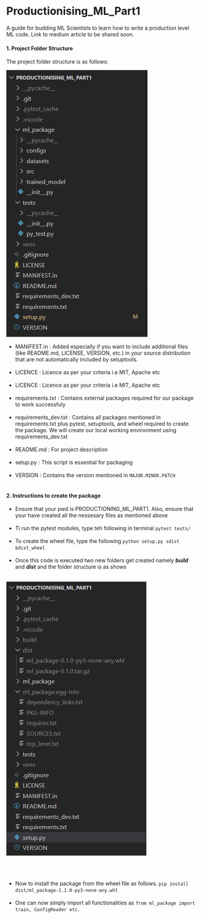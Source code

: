 # Productionising_ML_Part1
A guide for budding ML Scientists to learn how to write a production level ML code. Link to medium article to be shared soon.
#### 1. Project Folder Structure

The project folder structure is as follows:

![Project Structure](images/Image1.png)


* MANIFEST.in : Added especially if you want to include additional files (like README.md, LICENSE, VERSION, etc.) in your source distribution that are not automatically included by setuptools.
<br/><br/>
* LICENCE : Licence as per your criteria i.e MIT, Apache etc
<br><br>
* LICENCE : Licence as per your criteria i.e MIT, Apache etc
<br/><br/>
* requirements.txt : Contains external packages required for our package to work successfuly
<br/><br/>
* requirements_dev.txt : Contains all packages mentioned in requirements.txt plus pytest, setuptools, and wheel required to create the package. We will create our local working environment using requirements_dev.txt
<br/><br/>
* README.md : For project description
<br/><br/>
* setup.py : This script is essential for packaging
<br/><br/>
* VERSION : Contains the version mentioned in  `MAJOR.MINOR.PATCH`
<br/><br/>

#### 2. Instructions to create the package

* Ensure that your pwd is PRODUCTIONING_ML_PART1. Also, ensure that your have created all the nessesary files as mentioned above
<br/><br/>
* Ti run the pytest modules, type teh following in terminal
`pytest tests/`
<br/><br/>
* To create the wheel file, type the following
`python setup.py sdist bdist_wheel`
<br/><br/>
* Once this code is executed two new folders get created namely ***build*** and ***dist*** and the folder structure is as shows
<br/><br/>

![Project Output Structure](images/Image2.png)

<br/><br/>
* Now to install the package from the wheel file as follows.
`pip install dist/ml_package-1.1.0-py3-none-any.whl`
<br/><br/>
* One can now simply import all functionalities as
`from ml_package import train, ConfigReader etc.`
